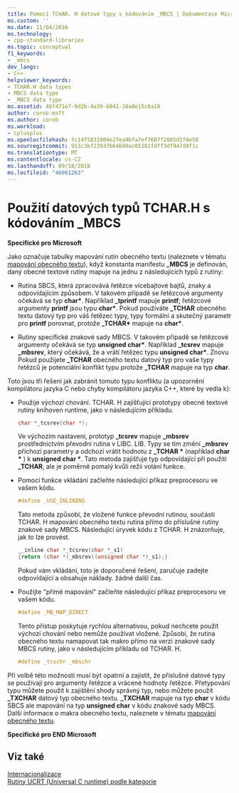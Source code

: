 ```yaml
---
title: Pomocí TCHAR. H datové typy s kódováním _MBCS | Dokumentace Microsoftu
ms.custom: ''
ms.date: 11/04/2016
ms.technology:
- cpp-standard-libraries
ms.topic: conceptual
f1_keywords:
- _mbcs
dev_langs:
- C++
helpviewer_keywords:
- TCHAR.H data types
- MBCS data type
- _MBCS data type
ms.assetid: 48f471e7-9d2b-4a39-b841-16a0e15c0a18
author: corob-msft
ms.author: corob
ms.workload:
- cplusplus
ms.openlocfilehash: fc14f5831904e2fea9bfa7ef7607f2085d1f0e58
ms.sourcegitcommit: 913c3bf23937b64b90ac05181fdff3df947d9f1c
ms.translationtype: MT
ms.contentlocale: cs-CZ
ms.lasthandoff: 09/18/2018
ms.locfileid: "46061263"
---
```

# <a name="using-tcharh-data-types-with-mbcs"></a>Použití datových typů TCHAR.H s kódováním _MBCS

**Specifické pro Microsoft**

Jako označuje tabulky mapování rutin obecného textu (naleznete v tématu [mapování obecného textu](../c-runtime-library/generic-text-mappings.md)), když konstanta manifestu **_MBCS** je definován, daný obecné textové rutiny mapuje na jednu z následujících typů z rutiny:

- Rutina SBCS, která zpracovává řetězce vícebajtové bajtů, znaky a odpovídajícím způsobem. V takovém případě se řetězcové argumenty očekává se typ **char&#42;**. Například **_tprintf** mapuje **printf**; řetězcové argumenty **printf** jsou typu **char&#42;**. Pokud používáte **_TCHAR** obecného textu datový typ pro váš řetězec typy, typy formální a skutečný parametr pro **printf** porovnat, protože **_TCHAR&#42;**  mapuje na **char&#42;**.

- Rutiny specifické znakové sady MBCS. V takovém případě se řetězcové argumenty očekává se typ __unsigned char&#42;__. Například **_tcsrev** mapuje **_mbsrev**, který očekává, že a vrátí řetězec typu __unsigned char&#42;__. Znovu Pokud použijete **_TCHAR** obecného textu datový typ pro vaše typy řetězců je potenciální konflikt typu protože **_TCHAR** mapuje na typ **char**.

Toto jsou tři řešení jak zabránit tomuto typu konfliktu (a upozornění kompilátoru jazyka C nebo chyby kompilátoru jazyka C++, které by vedla k):

- Použije výchozí chování. TCHAR. H zajišťující prototypy obecné textové rutiny knihoven runtime, jako v následujícím příkladu.

   ```C
   char *_tcsrev(char *);
   ```

   Ve výchozím nastavení, prototyp **_tcsrev** mapuje **_mbsrev** prostřednictvím převodní rutina v LIBC. LIB. Typy se tím změní **_mbsrev** příchozí parametry a odchozí vrátit hodnotu z **_TCHAR &#42;**  (například **char &#42;** ) k **unsigned char &#42;**. Tato metoda zajišťuje typ odpovídající při použití **_TCHAR**, ale je poměrně pomalý kvůli režii volání funkce.

- Pomocí funkce vkládání začleňte následující příkaz preprocesoru ve vašem kódu.

   ```C
   #define _USE_INLINING
   ```

   Tato metoda způsobí, že vložené funkce převodní rutinou, součástí TCHAR. H mapování obecného textu rutina přímo do příslušné rutiny znakové sady MBCS. Následující úryvek kódu z TCHAR. H znázorňuje, jak to lze provést.

   ```C
   __inline char *_tcsrev(char *_s1)
   {return (char *)_mbsrev((unsigned char *)_s1);}
   ```

   Pokud vám vkládání, toto je doporučené řešení, zaručuje zadejte odpovídající a obsahuje náklady. žádné další čas.

- Použijte "přímé mapování" začleňte následující příkaz preprocesoru ve vašem kódu.

   ```C
   #define _MB_MAP_DIRECT
   ```

   Tento přístup poskytuje rychlou alternativou, pokud nechcete použít výchozí chování nebo nemůže používat vložené. Způsobí, že rutina obecného textu namapovat tak makro přímo na verzi znakové sady MBCS rutiny, jako v následujícím příkladu od TCHAR. H.

   ```C
   #define _tcschr _mbschr
   ```

Při volbě této možnosti musí být opatrní a zajistit, že příslušné datové typy se používají pro argumenty řetězce a vrácené hodnoty řetězce. Přetypování typu můžete použít k zajištění shody správný typ, nebo můžete použít **_TXCHAR** datový typ obecného textu. **_TXCHAR** mapuje na typ **char** v kódu SBCS ale mapování na typ **unsigned char** v kódu znakové sady MBCS. Další informace o makra obecného textu, naleznete v tématu [mapování obecného textu](../c-runtime-library/generic-text-mappings.md).

**Specifické pro END Microsoft**

## <a name="see-also"></a>Viz také

[Internacionalizace](../c-runtime-library/internationalization.md)<br/>
[Rutiny UCRT (Universal C runtime) podle kategorie](../c-runtime-library/run-time-routines-by-category.md)<br/>
